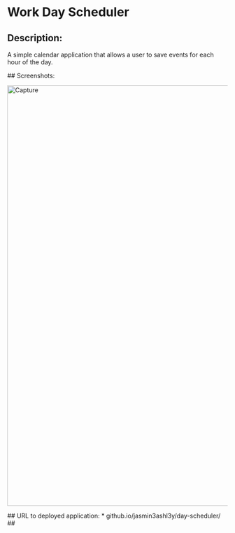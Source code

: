 # Work Day Scheduler
## Description:
<p>A simple calendar application that allows a user to save events for each hour of the day.</p>
## Screenshots:
<p>
  <img width="963" alt="Capture" src="https://user-images.githubusercontent.com/88739996/137417462-f114ad5b-6a6f-4193-8961-e6275118ed9c.PNG">
</p>
## URL to deployed application:
* github.io/jasmin3ashl3y/day-scheduler/
## 
